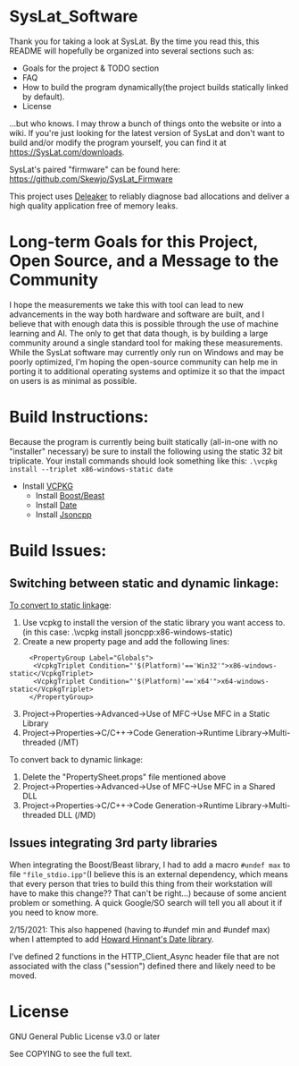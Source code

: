 # SysLat_Software

Thank you for taking a look at SysLat. By the time you read this, this README will hopefully be organized into several sections such as:
* Goals for the project & TODO section
* FAQ
* How to build the program dynamically(the project builds statically linked by default).
* License

...but who knows. I may throw a bunch of things onto the website or into a wiki. If you're just looking for the latest version of SysLat and don't want to build and/or modify the program yourself, you can find it at https://SysLat.com/downloads.

SysLat's paired "firmware" can be found here: https://github.com/Skewjo/SysLat_Firmware

This project uses [Deleaker](https://www.deleaker.com/) to reliably diagnose bad allocations and deliver a high quality application free of memory leaks.

# Long-term Goals for this Project, Open Source, and a Message to the Community

I hope the measurements we take this with tool can lead to new advancements in the way both hardware and software are built, and I believe that with enough data this is possible through the use of machine learning and AI.
The only to get that data though, is by building a large community around a single standard tool for making these measurements. 
While the SysLat software may currently only run on Windows and may be poorly optimized, I'm hoping the open-source community can help me in porting it to additional operating systems and optimize it so that the impact on users is as minimal as possible.


# Build Instructions:
Because the program is currently being built statically (all-in-one with no "installer" necessary) be sure to install the following using the static 32 bit triplicate. Your install commands should look something like this: ```.\vcpkg install --triplet x86-windows-static date```
* Install [VCPKG](https://docs.microsoft.com/en-us/cpp/build/vcpkg?view=msvc-160)
  * Install [Boost/Beast](https://github.com/boostorg/beast)
  * Install [Date](https://github.com/HowardHinnant/date)
  * Install [Jsoncpp](https://github.com/open-source-parsers/jsoncpp)

# Build Issues:
## Switching between static and dynamic linkage:
[To convert to static linkage](https://devblogs.microsoft.com/cppblog/vcpkg-updates-static-linking-is-now-available/):
  1. Use vcpkg to install the version of the static library you want access to. (in this case: .\vcpkg install jsoncpp:x86-windows-static)
  2. Create a new property page and add the following lines:
  ```
       <PropertyGroup Label="Globals">
        <VcpkgTriplet Condition="'$(Platform)'=='Win32'">x86-windows-static</VcpkgTriplet>
        <VcpkgTriplet Condition="'$(Platform)'=='x64'">x64-windows-static</VcpkgTriplet>
       </PropertyGroup>
  ```      
  3. Project->Properties->Advanced->Use of MFC->Use MFC in a Static Library
  4. Project->Properties->C/C++->Code Generation->Runtime Library->Multi-threaded (/MT)
  
To convert back to dynamic linkage:
  1. Delete the "PropertySheet.props" file mentioned above
  2. Project->Properties->Advanced->Use of MFC->Use MFC in a Shared DLL
  3. Project->Properties->C/C++->Code Generation->Runtime Library->Multi-threaded DLL (/MD)

## Issues integrating 3rd party libraries
When integrating the Boost/Beast library, I had to add a macro ```#undef max``` to file ```"file_stdio.ipp"```(I believe this is an external dependency, which means that every person that tries to build this thing from their workstation will have to make this change?? That can't be right...) because of some ancient problem or something. A quick Google/SO search will tell you all about it if you need to know more.

2/15/2021: This also happened (having to #undef min and #undef max) when I attempted to add [Howard Hinnant's Date library](https://howardhinnant.github.io/date/date.html).

I've defined 2 functions in the HTTP_Client_Async header file that are not associated with the class ("session") defined there and likely need to be moved. 


# License
GNU General Public License v3.0 or later

See COPYING to see the full text.
